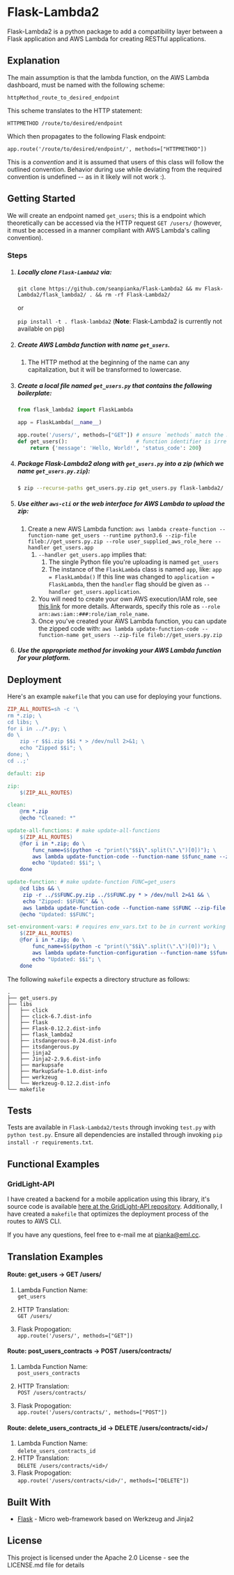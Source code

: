 # Flask-Lambda2

Flask-Lambda2 is a python package to add a compatibility layer between a Flask application and AWS Lambda for creating RESTful applications.

## Explanation

The main assumption is that the lambda function, on the AWS Lambda
dashboard, must be named with the following scheme:

    httpMethod_route_to_desired_endpoint

This scheme translates to the HTTP statement:

    HTTPMETHOD /route/to/desired/endpoint

Which then propagates to the following Flask endpoint:

    app.route('/route/to/desired/endpoint/', methods=["HTTPMETHOD"])


This is a *convention* and it is assumed that users of this class will
follow the outlined convention. Behavior during use while deviating
from the required convention is undefined -- as in it likely will not work :).

## Getting Started

We will create an endpoint named `get_users`; this is a endpoint which theoretically can be accessed via the HTTP request `GET /users/` (however, it must be accessed in a manner compliant with AWS Lambda's calling convention).

### Steps
1. ##### Locally clone `Flask-Lambda2` via:

    `git clone https://github.com/seanpianka/Flask-Lambda2 && mv Flask-Lambda2/flask_lambda2/ . && rm -rf Flask-Lambda2/`

    or

    `pip install -t . flask-lambda2` (**Note**: Flask-Lambda2 is currently not available on pip)

1. ##### Create AWS Lambda function with name `get_users`.
    1. The HTTP method at the beginning of the name can any capitalization, but it will be transformed to lowercase.
1. ##### Create a local file named `get_users.py` that contains the following boilerplate:
    ```python
    from flask_lambda2 import FlaskLambda

    app = FlaskLambda(__name__)

    app.route('/users/', methods=["GET"]) # ensure `methods` match the method specified by the lambda function name
    def get_users():                      # function identifier is irrelevant to functionality
        return {'message': 'Hello, World!', 'status_code': 200}
    ```
1. ##### Package Flask-Lambda2 along with `get_users.py` into a zip (which we name `get_users.py.zip`):
    ```bash
    $ zip --recurse-paths get_users.py.zip get_users.py flask-lambda2/
    ```

1. ##### Use either `aws-cli` or the web interface for AWS Lambda to upload the zip:

    1. Create a new AWS Lambda function: `aws lambda create-function --function-name get_users --runtime python3.6 --zip-file fileb://get_users.py.zip --role user_supplied_aws_role_here --handler get_users.app`
        1. `--handler get_users.app` implies that:
            1. The single Python file you're uploading is named `get_users`
            1. The instance of the `FlaskLambda` class is named `app`, like: `app = FlaskLambda()` If this line was changed to `application = FlaskLambda`, then the `handler` flag should be given as `--handler get_users.application`.
        1. You will need to create your own AWS execution/IAM role, see [this link](https://docs.aws.amazon.com/lambda/latest/dg/with-s3-example-create-iam-role.html) for more details. Afterwards, specify this role as `--role arn:aws:iam::###:role/iam_role_name`.
        1. Once you've created your AWS Lambda function, you can update the zipped code with: `aws lambda update-function-code --function-name get_users --zip-file fileb://get_users.py.zip`

1. ##### Use the appropriate method for invoking your AWS Lambda function for your platform.

## Deployment

Here's an example `makefile` that you can use for deploying your functions. 

```makefile
ZIP_ALL_ROUTES=sh -c '\
rm *.zip; \
cd libs; \
for i in ../*.py; \
do \
	zip -r $$i.zip $$i * > /dev/null 2>&1; \
	echo "Zipped $$i"; \
done; \
cd ..;'

default: zip

zip:
	$(ZIP_ALL_ROUTES)

clean:
	@rm *.zip
	@echo "Cleaned: *"

update-all-functions: # make update-all-functions
	$(ZIP_ALL_ROUTES)
	@for i in *.zip; do \
		func_name=$$(python -c "print(\"$$i\".split(\".\")[0])"); \
		aws lambda update-function-code --function-name $$func_name --zip-file fileb://$$i > /dev/null 2>&1; \
		echo "Updated: $$i"; \
	done

update-function: # make update-function FUNC=get_users
	@cd libs && \
	 zip -r ../$$FUNC.py.zip ../$$FUNC.py * > /dev/null 2>&1 && \
	 echo "Zipped: $$FUNC" && \
	 aws lambda update-function-code --function-name $$FUNC --zip-file fileb://../$$FUNC.py.zip > /dev/null 2>&1;
	@echo "Updated: $$FUNC";

set-environment-vars: # requires env_vars.txt to be in current working directory and to be in JSON format, see aws-cli documentation for update-function configuration
	$(ZIP_ALL_ROUTES)
	@for i in *.zip; do \
		func_name=$$(python -c "print(\"$$i\".split(\".\")[0])"); \
		aws lambda update-function-configuration --function-name $$func_name --environment $$(<env_vars.txt) > /dev/null 2>&1; \
		echo "Updated: $$i"; \
	done
```

The following `makefile` expects a directory structure as follows:

```
.
├── get_users.py
├── libs
│   ├── click
│   ├── click-6.7.dist-info
│   ├── flask
│   ├── Flask-0.12.2.dist-info
│   ├── flask_lambda2
│   ├── itsdangerous-0.24.dist-info
│   ├── itsdangerous.py
│   ├── jinja2
│   ├── Jinja2-2.9.6.dist-info
│   ├── markupsafe
│   ├── MarkupSafe-1.0.dist-info
│   ├── werkzeug
│   └── Werkzeug-0.12.2.dist-info
└── makefile

```

## Tests

Tests are available in `Flask-Lambda2/tests` through invoking `test.py` with `python test.py`. Ensure all dependencies are installed through invoking `pip install -r requirements.txt`.

## Functional Examples

### GridLight-API
I have created a backend for a mobile application using this library, it's source code is available [here at the GridLight-API repository](https://github.com/seanpianka/GridLight-API). Additionally, I have created a `makefile` that optimizes the deployment process of the routes to AWS CLI.

If you have any questions, feel free to e-mail me at pianka@eml.cc.

## Translation Examples

#### Route: get_users -> GET /users/

1. Lambda Function Name:  
`get_users`

2. HTTP Translation:  
`GET /users/`

3. Flask Propogation:   
`app.route('/users/', methods=["GET"])`

#### Route: post_users_contracts -> POST /users/contracts/

1. Lambda Function Name:  
`post_users_contracts`

2. HTTP Translation:  
`POST /users/contracts/`

3. Flask Propogation:  
`app.route('/users/contracts/', methods=["POST"])`

#### Route: delete_users_contracts_id -> DELETE /users/contracts/\<id\>/

1. Lambda Function Name:  
`delete_users_contracts_id`
2. HTTP Translation:  
`DELETE /users/contracts/<id>/`
3. Flask Propogation:  
`app.route('/users/contracts/<id>/', methods=["DELETE"])`

## Built With

* [Flask](https://github.com/pallets/flask) - Micro web-framework based on Werkzeug and Jinja2

## License

This project is licensed under the Apache 2.0 License - see the LICENSE.md file for details
